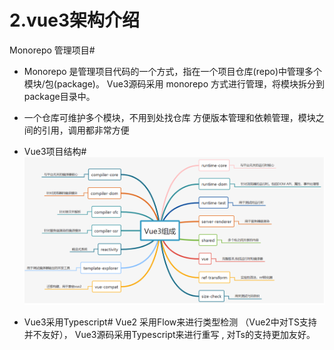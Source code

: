# 2.vue3架构介绍
Monorepo 管理项目#
- Monorepo 是管理项目代码的一个方式，指在一个项目仓库(repo)中管理多个模块/包(package)。 Vue3源码采用 monorepo 方式进行管理，将模块拆分到package目录中。

- 一个仓库可维护多个模块，不用到处找仓库
方便版本管理和依赖管理，模块之间的引用，调用都非常方便
- Vue3项目结构#
![avatar](https://github.com/zjoney/Vue3-compositionAPI-study/blob/main/images/jiagou.png)


- Vue3采用Typescript#
Vue2 采用Flow来进行类型检测 （Vue2中对TS支持并不友好）， Vue3源码采用Typescript来进行重写 , 对Ts的支持更加友好。